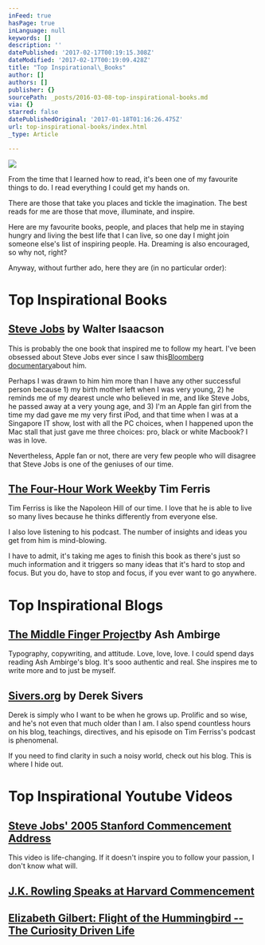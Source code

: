 ```yaml
---
inFeed: true
hasPage: true
inLanguage: null
keywords: []
description: ''
datePublished: '2017-02-17T00:19:15.308Z'
dateModified: '2017-02-17T00:19:09.428Z'
title: "Top Inspirational\_Books"
author: []
authors: []
publisher: {}
sourcePath: _posts/2016-03-08-top-inspirational-books.md
via: {}
starred: false
datePublishedOriginal: '2017-01-18T01:16:26.475Z'
url: top-inspirational-books/index.html
_type: Article

---
```

![](https://the-grid-user-content.s3-us-west-2.amazonaws.com/7445bfc5-72dd-4055-97a1-f1ea41b79aad.jpg)

From the time that I learned how to read, it's been one of my favourite things to do. I read everything I could get my hands on.

There are those that take you places and tickle the imagination. The best reads for me are those that move, illuminate, and inspire.

Here are my favourite books, people, and places that help me in staying hungry and living the best life that I can live, so one day I might join someone else's list of inspiring people. Ha. Dreaming is also encouraged, so why not, right?

Anyway, without further ado, here they are (in no particular order):

# Top Inspirational Books

## [Steve Jobs][0] by Walter Isaacson

This is probably the one book that inspired me to follow my heart. I've been obsessed about Steve Jobs ever since I saw this[Bloomberg documentary][1]about him.

Perhaps I was drawn to him him more than I have any other successful person because 1) my birth mother left when I was very young, 2) he reminds me of my dearest uncle who believed in me, and like Steve Jobs, he passed away at a very young age, and 3) I'm an Apple fan girl from the time my dad gave me my very first iPod, and that time when I was at a Singapore IT show, lost with all the PC choices, when I happened upon the Mac stall that just gave me three choices: pro, black or white Macbook? I was in love.

Nevertheless, Apple fan or not, there are very few people who will disagree that Steve Jobs is one of the geniuses of our time.

## [The Four-Hour Work Week][2]by Tim Ferris

Tim Ferriss is like the Napoleon Hill of our time. I love that he is able to live so many lives because he thinks differently from everyone else.

I also love listening to his podcast. The number of insights and ideas you get from him is mind-blowing.

I have to admit, it's taking me ages to finish this book as there's just so much information and it triggers so many ideas that it's hard to stop and focus. But you do, have to stop and focus, if you ever want to go anywhere.

# Top Inspirational Blogs

## [The Middle Finger Project][3]by Ash Ambirge

Typography, copywriting, and attitude. Love, love, love. I could spend days reading Ash Ambirge's blog. It's sooo authentic and real. She inspires me to write more and to just be myself.

## [Sivers.org][4] by Derek Sivers

Derek is simply who I want to be when he grows up. Prolific and so wise, and he's not even that much older than I am. I also spend countless hours on his blog, teachings, directives, and his episode on Tim Ferriss's podcast is phenomenal.

If you need to find clarity in such a noisy world, check out his blog. This is where I hide out.

# Top Inspirational Youtube Videos

## [Steve Jobs' 2005 Stanford Commencement Address][5]

This video is life-changing. If it doesn't inspire you to follow your passion, I don't know what will.

## [J.K. Rowling Speaks at Harvard Commencement][6]

## [Elizabeth Gilbert: Flight of the Hummingbird -- The Curiosity Driven Life][7]

[0]: http://www.amazon.com/Steve-Jobs-Walter-Isaacson/dp/1451648537
[1]: http://www.bloomberg.com/news/videos/b/0669fda9-a487-42ab-8e68-3025d1ed4a1a
[2]: http://www.amazon.com/The-4-Hour-Workweek-Escape-Anywhere/dp/B000PKG4DM
[3]: http://mbsy.co/dcs2n?url=http://www.themiddlefingerproject.org
[4]: https://sivers.org/
[5]: https://www.youtube.com/watch?v=UF8uR6Z6KLc
[6]: https://www.youtube.com/watch?v=wHGqp8lz36c
[7]: http://www.supersoul.tv/supersoul-sessions/elizabeth-gilbert-flight-hummingbird-curiosity
